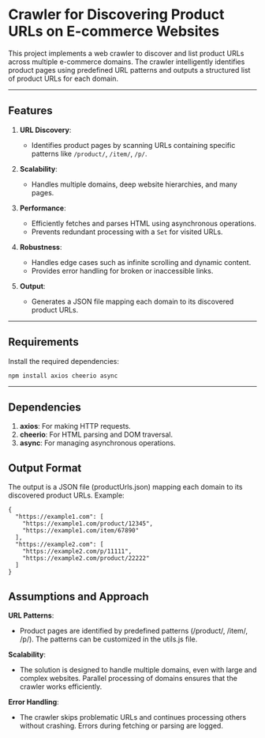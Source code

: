# Crawler for Discovering Product URLs on E-commerce Websites

This project implements a web crawler to discover and list product URLs across multiple e-commerce domains. The crawler intelligently identifies product pages using predefined URL patterns and outputs a structured list of product URLs for each domain.

---

## Features

1. **URL Discovery**:
   - Identifies product pages by scanning URLs containing specific patterns like `/product/`, `/item/`, `/p/`.
   
2. **Scalability**:
   - Handles multiple domains, deep website hierarchies, and many pages.

3. **Performance**:
   - Efficiently fetches and parses HTML using asynchronous operations.
   - Prevents redundant processing with a `Set` for visited URLs.

4. **Robustness**:
   - Handles edge cases such as infinite scrolling and dynamic content.
   - Provides error handling for broken or inaccessible links.

5. **Output**:
   - Generates a JSON file mapping each domain to its discovered product URLs.

---

## Requirements

Install the required dependencies:

```
npm install axios cheerio async
```
---

## Dependencies
1. **axios**: For making HTTP requests.
2. **cheerio**: For HTML parsing and DOM traversal.
3. **async**: For managing asynchronous operations.

## Output Format
The output is a JSON file (productUrls.json) mapping each domain to its discovered product URLs. Example:

```
{
  "https://example1.com": [
    "https://example1.com/product/12345",
    "https://example1.com/item/67890"
  ],
  "https://example2.com": [
    "https://example2.com/p/11111",
    "https://example2.com/product/22222"
  ]
}
```

## Assumptions and Approach
**URL Patterns**:
- Product pages are identified by predefined patterns (/product/, /item/, /p/).
The patterns can be customized in the utils.js file.

**Scalability**:
- The solution is designed to handle multiple domains, even with large and complex websites.
Parallel processing of domains ensures that the crawler works efficiently.

**Error Handling**:
- The crawler skips problematic URLs and continues processing others without crashing.
Errors during fetching or parsing are logged.
